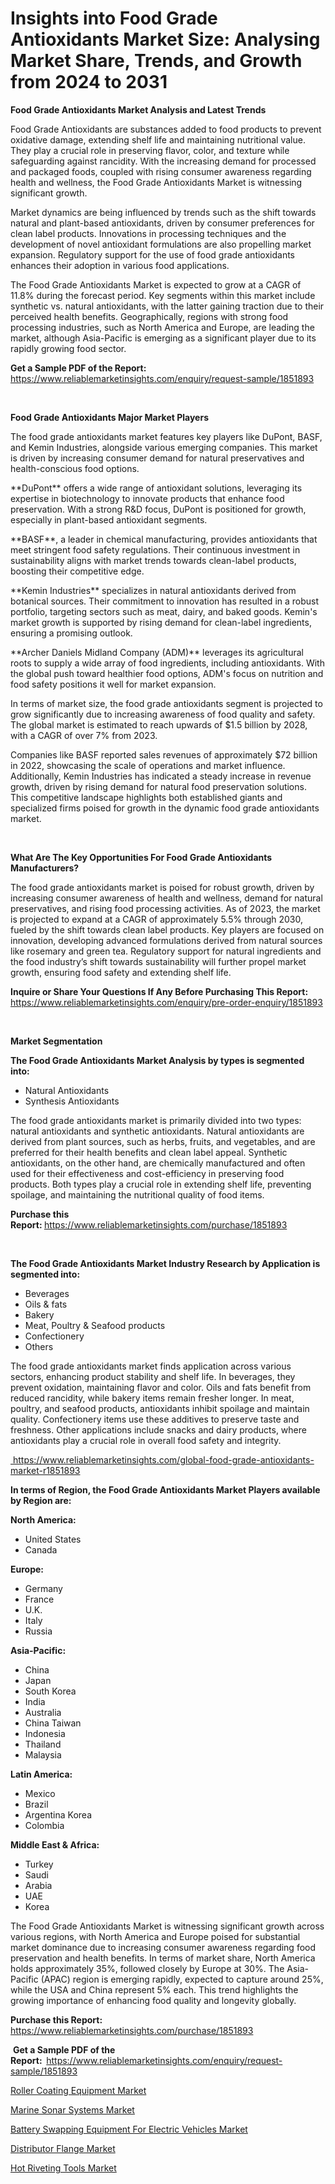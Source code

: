 <p><h1>Insights into Food Grade Antioxidants Market Size: Analysing Market Share, Trends, and Growth from 2024 to 2031</h1></p><p><strong>Food Grade Antioxidants Market Analysis and Latest Trends</strong></p>
<p><p>Food Grade Antioxidants are substances added to food products to prevent oxidative damage, extending shelf life and maintaining nutritional value. They play a crucial role in preserving flavor, color, and texture while safeguarding against rancidity. With the increasing demand for processed and packaged foods, coupled with rising consumer awareness regarding health and wellness, the Food Grade Antioxidants Market is witnessing significant growth.</p><p>Market dynamics are being influenced by trends such as the shift towards natural and plant-based antioxidants, driven by consumer preferences for clean label products. Innovations in processing techniques and the development of novel antioxidant formulations are also propelling market expansion. Regulatory support for the use of food grade antioxidants enhances their adoption in various food applications.</p><p>The Food Grade Antioxidants Market is expected to grow at a CAGR of 11.8% during the forecast period. Key segments within this market include synthetic vs. natural antioxidants, with the latter gaining traction due to their perceived health benefits. Geographically, regions with strong food processing industries, such as North America and Europe, are leading the market, although Asia-Pacific is emerging as a significant player due to its rapidly growing food sector.</p></p>
<p><strong>Get a Sample PDF of the Report:&nbsp;</strong> <a href="https://www.reliablemarketinsights.com/enquiry/request-sample/1851893?utm_campaign=1579&utm_medium=2&utm_source=Github&utm_content=ia&utm_term=19102024&utm_id=food-grade-antioxidants">https://www.reliablemarketinsights.com/enquiry/request-sample/1851893</a></p>
<p>&nbsp;</p>
<p><strong>Food Grade Antioxidants Major Market Players</strong></p>
<p><p>The food grade antioxidants market features key players like DuPont, BASF, and Kemin Industries, alongside various emerging companies. This market is driven by increasing consumer demand for natural preservatives and health-conscious food options.</p><p>**DuPont** offers a wide range of antioxidant solutions, leveraging its expertise in biotechnology to innovate products that enhance food preservation. With a strong R&D focus, DuPont is positioned for growth, especially in plant-based antioxidant segments. </p><p>**BASF**, a leader in chemical manufacturing, provides antioxidants that meet stringent food safety regulations. Their continuous investment in sustainability aligns with market trends towards clean-label products, boosting their competitive edge.</p><p>**Kemin Industries** specializes in natural antioxidants derived from botanical sources. Their commitment to innovation has resulted in a robust portfolio, targeting sectors such as meat, dairy, and baked goods. Kemin's market growth is supported by rising demand for clean-label ingredients, ensuring a promising outlook.</p><p>**Archer Daniels Midland Company (ADM)** leverages its agricultural roots to supply a wide array of food ingredients, including antioxidants. With the global push toward healthier food options, ADM's focus on nutrition and food safety positions it well for market expansion.</p><p>In terms of market size, the food grade antioxidants segment is projected to grow significantly due to increasing awareness of food quality and safety. The global market is estimated to reach upwards of $1.5 billion by 2028, with a CAGR of over 7% from 2023. </p><p>Companies like BASF reported sales revenues of approximately $72 billion in 2022, showcasing the scale of operations and market influence. Additionally, Kemin Industries has indicated a steady increase in revenue growth, driven by rising demand for natural food preservation solutions. This competitive landscape highlights both established giants and specialized firms poised for growth in the dynamic food grade antioxidants market.</p></p>
<p>&nbsp;</p>
<p><strong>What Are The Key Opportunities For Food Grade Antioxidants Manufacturers?</strong></p>
<p><p>The food grade antioxidants market is poised for robust growth, driven by increasing consumer awareness of health and wellness, demand for natural preservatives, and rising food processing activities. As of 2023, the market is projected to expand at a CAGR of approximately 5.5% through 2030, fueled by the shift towards clean label products. Key players are focused on innovation, developing advanced formulations derived from natural sources like rosemary and green tea. Regulatory support for natural ingredients and the food industry’s shift towards sustainability will further propel market growth, ensuring food safety and extending shelf life.</p></p>
<p><strong>Inquire or Share Your Questions If Any Before Purchasing This Report:</strong> <a href="https://www.reliablemarketinsights.com/enquiry/pre-order-enquiry/1851893?utm_campaign=1579&utm_medium=2&utm_source=Github&utm_content=ia&utm_term=19102024&utm_id=food-grade-antioxidants">https://www.reliablemarketinsights.com/enquiry/pre-order-enquiry/1851893</a></p>
<p>&nbsp;</p>
<p><strong>Market Segmentation</strong></p>
<p><strong>The Food Grade Antioxidants Market Analysis by types is segmented into:</strong></p>
<p><ul><li>Natural Antioxidants</li><li>Synthesis Antioxidants</li></ul></p>
<p><p>The food grade antioxidants market is primarily divided into two types: natural antioxidants and synthetic antioxidants. Natural antioxidants are derived from plant sources, such as herbs, fruits, and vegetables, and are preferred for their health benefits and clean label appeal. Synthetic antioxidants, on the other hand, are chemically manufactured and often used for their effectiveness and cost-efficiency in preserving food products. Both types play a crucial role in extending shelf life, preventing spoilage, and maintaining the nutritional quality of food items.</p></p>
<p><strong>Purchase this Report:&nbsp;</strong><a href="https://www.reliablemarketinsights.com/purchase/1851893?utm_campaign=1579&utm_medium=2&utm_source=Github&utm_content=ia&utm_term=19102024&utm_id=food-grade-antioxidants">https://www.reliablemarketinsights.com/purchase/1851893</a></p>
<p>&nbsp;</p>
<p><strong>The Food Grade Antioxidants Market Industry Research by Application is segmented into:</strong></p>
<p><ul><li>Beverages</li><li>Oils & fats</li><li>Bakery</li><li>Meat, Poultry & Seafood products</li><li>Confectionery</li><li>Others</li></ul></p>
<p><p>The food grade antioxidants market finds application across various sectors, enhancing product stability and shelf life. In beverages, they prevent oxidation, maintaining flavor and color. Oils and fats benefit from reduced rancidity, while bakery items remain fresher longer. In meat, poultry, and seafood products, antioxidants inhibit spoilage and maintain quality. Confectionery items use these additives to preserve taste and freshness. Other applications include snacks and dairy products, where antioxidants play a crucial role in overall food safety and integrity.</p></p>
<p><a href="https://www.reliablemarketinsights.com/global-food-grade-antioxidants-market-r1851893?utm_campaign=1579&utm_medium=2&utm_source=Github&utm_content=ia&utm_term=19102024&utm_id=food-grade-antioxidants">&nbsp;https://www.reliablemarketinsights.com/global-food-grade-antioxidants-market-r1851893</a></p>
<p><strong>In terms of Region, the Food Grade Antioxidants Market Players available by Region are:</strong></p>
<p>
    <p> <strong> North America: </strong>
        <ul>
            <li>United States</li>
            <li>Canada</li>
        </ul>
        </p> 
    <p> <strong> Europe: </strong>
        <ul>
            <li>Germany</li>
            <li>France</li>
            <li>U.K.</li>
            <li>Italy</li>
            <li>Russia</li>
        </ul>
        </p> 
    <p> <strong> Asia-Pacific: </strong>
        <ul>
            <li>China</li>
            <li>Japan</li>
            <li>South Korea</li>
            <li>India</li>
            <li>Australia</li>
            <li>China Taiwan</li>
            <li>Indonesia</li>
            <li>Thailand</li>
            <li>Malaysia</li>
        </ul>
        </p> 
    <p> <strong> Latin America: </strong>
        <ul>
            <li>Mexico</li>
            <li>Brazil</li>
            <li>Argentina Korea</li>
            <li>Colombia</li>
        </ul>
        </p> 
    <p> <strong> Middle East & Africa: </strong>
        <ul>
            <li>Turkey</li>
            <li>Saudi</li>
            <li>Arabia</li>
            <li>UAE</li>
            <li>Korea</li>
        </ul>
    </p>
    </p>
<p><p>The Food Grade Antioxidants Market is witnessing significant growth across various regions, with North America and Europe poised for substantial market dominance due to increasing consumer awareness regarding food preservation and health benefits. In terms of market share, North America holds approximately 35%, followed closely by Europe at 30%. The Asia-Pacific (APAC) region is emerging rapidly, expected to capture around 25%, while the USA and China represent 5% each. This trend highlights the growing importance of enhancing food quality and longevity globally.</p></p>
<p><strong>Purchase this Report: </strong><a href="https://www.reliablemarketinsights.com/purchase/1851893?utm_campaign=1579&utm_medium=2&utm_source=Github&utm_content=ia&utm_term=19102024&utm_id=food-grade-antioxidants">https://www.reliablemarketinsights.com/purchase/1851893</a></p>
<p>&nbsp;<strong>Get a Sample PDF of the Report:&nbsp;&nbsp;</strong><a href="https://www.reliablemarketinsights.com/enquiry/request-sample/1851893?utm_campaign=1579&utm_medium=2&utm_source=Github&utm_content=ia&utm_term=19102024&utm_id=food-grade-antioxidants">https://www.reliablemarketinsights.com/enquiry/request-sample/1851893</a></p>
<p><strong></strong></p>
<p><p><a href="https://www.linkedin.com/pulse/roller-coating-equipment-market-size-share-trends-analysis-xhfoc?utm_campaign=1579&utm_medium=2&utm_source=Github&utm_content=ia&utm_term=19102024&utm_id=food-grade-antioxidants">Roller Coating Equipment Market</a></p><p><a href="https://www.linkedin.com/pulse/marine-sonar-systems-industry-sector-market-dynamics-future-rbevc?utm_campaign=1579&utm_medium=2&utm_source=Github&utm_content=ia&utm_term=19102024&utm_id=food-grade-antioxidants">Marine Sonar Systems Market</a></p><p><a href="https://github.com/rahu1506/Market-Research-Report-List-6/blob/main/battery-swapping-equipment-for-electric-vehicles-market.md?utm_campaign=1579&utm_medium=2&utm_source=Github&utm_content=ia&utm_term=19102024&utm_id=food-grade-antioxidants">Battery Swapping Equipment For Electric Vehicles Market</a></p><p><a href="https://www.linkedin.com/pulse/global-distributor-flange-market-product-types-applications-jjjbc?utm_campaign=1579&utm_medium=2&utm_source=Github&utm_content=ia&utm_term=19102024&utm_id=food-grade-antioxidants">Distributor Flange Market</a></p><p><a href="https://www.linkedin.com/pulse/hot-riveting-tools-market-emerging-trends-future-prospects-otezc?utm_campaign=1579&utm_medium=2&utm_source=Github&utm_content=ia&utm_term=19102024&utm_id=food-grade-antioxidants">Hot Riveting Tools Market</a></p></p>